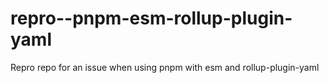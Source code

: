 # repro--pnpm-esm-rollup-plugin-yaml
Repro repo for an issue when using pnpm with esm and rollup-plugin-yaml

